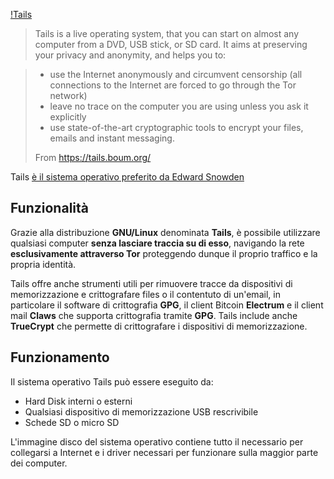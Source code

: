 [!Tails](https://tails.boum.org/contribute/how/promote/material/logo/tails-logo-flat.svg)

>Tails is a live operating system, that you can start on almost any computer from a DVD, USB stick, or SD card. It aims at preserving your privacy and anonymity, and helps you to:

> - use the Internet anonymously and circumvent censorship (all connections to the Internet are forced to go through the Tor network)
> - leave no trace on the computer you are using unless you ask it explicitly
> - use state-of-the-art cryptographic tools to encrypt your files, emails and instant messaging.
>
> From https://tails.boum.org/

Tails [è il sistema operativo preferito da Edward Snowden](http://www.wired.com/2014/04/tails/)

## Funzionalità

Grazie alla distribuzione __GNU/Linux__ denominata __Tails__, è possibile utilizzare qualsiasi computer __senza lasciare traccia su di esso__, navigando la rete __esclusivamente attraverso Tor__ proteggendo dunque il proprio traffico e la propria identità.

Tails offre anche strumenti utili per rimuovere tracce da dispositivi di memorizzazione e crittografare files o il contentuto di un'email, in particolare il software di crittografia __GPG__, il client Bitcoin __Electrum__ e il client mail __Claws__ che supporta crittografia tramite __GPG__. Tails include anche __TrueCrypt__ che permette di crittografare i dispositivi di memorizzazione.

## Funzionamento

Il sistema operativo Tails può essere eseguito da:

- Hard Disk interni o esterni
- Qualsiasi dispositivo di memorizzazione USB rescrivibile
- Schede SD o micro SD

L'immagine disco del sistema operativo contiene tutto il necessario per collegarsi a Internet e i driver necessari per funzionare sulla maggior parte dei computer.

